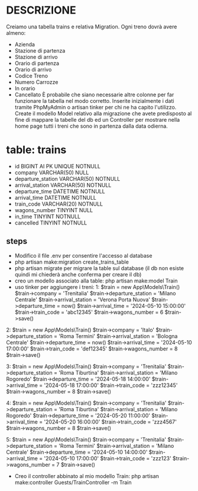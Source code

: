 # DESCRIZIONE
Creiamo una tabella trains e relativa Migration.
Ogni treno dovrà avere almeno:
- Azienda
- Stazione di partenza
- Stazione di arrivo
- Orario di partenza
- Orario di arrivo
- Codice Treno
- Numero Carrozze
- In orario
- Cancellato
È probabile che siano necessarie altre colonne per far funzionare la tabella nel modo corretto.
Inserite inizialmente i dati tramite PhpMyAdmin o artisan tinker per chi ne ha capito l'utilizzo.
Create il modello Model relativo alla migrazione che avete predisposto al fine di mappare la tabelle del db ed un Controller per mostrare nella home page tutti i treni che sono in partenza dalla data odierna.

# table: trains
- id BIGINT AI PK UNIQUE NOTNULL
- company VARCHAR(50) NULL
- departure_station VARCHAR(50) NOTNULL
- arrival_station VARCHAR(50) NOTNULL
- departure_time DATETIME NOTNULL
- arrival_time DATETIME NOTNULL
- train_code VARCHAR(20) NOTNULL
- wagons_number TINYINT NULL
- in_time TINYINT NOTNULL
- cancelled TINYINT NOTNULL

## steps
- Modifico il file .env per consentire l'accesso al database
- php artisan make:migration create_trains_table
- php artisan migrate per migrare la table sul database (il db non esiste quindi mi chiederà anche conferma per creare il db)
- creo un modello associato alla table: php artisan make:model Train
- uso tinker per aggiungere i treni:
1:
$train = new App\Models\Train()
$train->company = 'Trenitalia'
$train->departure_station = 'Milano Centrale' 
$train->arrival_station = 'Verona Porta Nuova' 
$train->departure_time = now()
$train->arrival_time = '2024-05-10 15:00:00' 
$train->train_code = 'abc12345' 
$train->wagons_number = 6
$train->save()

2:
$train = new App\Models\Train()
$train->company = 'Italo'
$train->departure_station = 'Roma Termini' 
$train->arrival_station = 'Bologna Centrale' 
$train->departure_time = now()
$train->arrival_time = '2024-05-10 17:00:00' 
$train->train_code = 'def12345' 
$train->wagons_number = 8
$train->save()

3:
$train = new App\Models\Train()
$train->company = 'Trenitalia'
$train->departure_station = 'Roma Tiburtina' 
$train->arrival_station = 'Milano Rogoredo' 
$train->departure_time = '2024-05-18 14:00:00'
$train->arrival_time = '2024-05-18 17:00:00' 
$train->train_code = 'zzz12345' 
$train->wagons_number = 8
$train->save()

4:
$train = new App\Models\Train()
$train->company = 'Trenitalia'
$train->departure_station = 'Roma Tiburtina' 
$train->arrival_station = 'Milano Rogoredo' 
$train->departure_time = '2024-05-20 11:00:00'
$train->arrival_time = '2024-05-20 16:00:00' 
$train->train_code = 'zzz4567' 
$train->wagons_number = 8
$train->save()

5:
$train = new App\Models\Train()
$train->company = 'Trenitalia'
$train->departure_station = 'Roma Termini' 
$train->arrival_station = 'Milano Centrale' 
$train->departure_time = '2024-05-10 14:00:00'
$train->arrival_time = '2024-05-10 17:00:00' 
$train->train_code = 'zzz123' 
$train->wagons_number = 7
$train->save()

- Creo il controller abbinato al mio modello Train: php artisan make:controller Guests/TrainController -m Train
